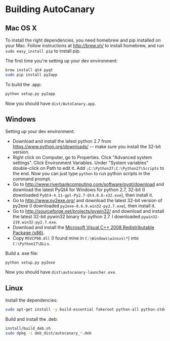 # Building AutoCanary

## Mac OS X

To install the right dependencies, you need homebrew and pip installed on your Mac. Follow instructions at http://brew.sh/ to install homebrew, and run `sudo easy_install pip` to install pip.

The first time you're setting up your dev environment:

```sh
brew install qt4 pyqt
sudo pip install py2app
```

To build the .app:

```sh
python setup.py py2app
```

Now you should have `dist/AutoCanary.app`.


## Windows

Setting up your dev environment:

* Download and install the latest python 2.7 from https://www.python.org/downloads/ -- make sure you install the 32-bit version.
* Right click on Computer, go to Properties. Click "Advanced system settings". Click Environment Variables. Under "System variables" double-click on Path to edit it. Add `;C:\Python27;C:\Python27\Scripts` to the end. Now you can just type `python` to run python scripts in the command prompt.
* Go to http://www.riverbankcomputing.com/software/pyqt/download and download the latest PyQt4 for Windows for python 2.7, 32-bit (I downloaded `PyQt4-4.11-gpl-Py2.7-Qt4.8.6-x32.exe`), then install it.
* Go to http://www.py2exe.org/ and download the latest 32-bit version of py2exe (I downloaded `py2exe-0.6.9.win32-py2.7.exe`), then install it.
* Go to http://sourceforge.net/projects/pywin32/ and download and install the latest 32-bit pywin32 binary for python 2.7. I downloaded `pywin32-219.win32-py2.7.exe`.
* Download and install the [Microsoft Visual C++ 2008 Redistributable Package (x86)](http://www.microsoft.com/en-us/download/details.aspx?id=29).
* Copy `MSVCP90.dll` (I found mine in `C:\Windows\winsxs\*`) into `C:\Python27\DLLs`.

Build a .exe file:

```
python setup.py py2exe
```

Now you should have `dist\autocanary-launcher.exe`.


## Linux

Install the dependencies:

```sh
sudo apt-get install -y build-essential fakeroot python-all python-stdeb python-qt4 gnupg2
```

Build and install the .deb:

```sh
install/build_deb.sh
sudo dpkg -i deb_dist/autocanary_*.deb
```
